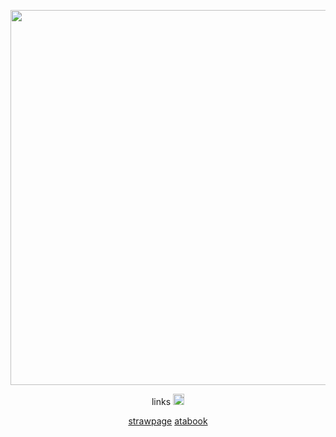 <p align="center">
    <img width="600" src="https://i.pinimg.com/1200x/3c/2b/6b/3c2b6bebe2a9e15a867a82c979bfa00f.jpg">
</p>

<p align="center">
links  <img width="18" src="https://media.tenor.com/3sptHcQIw7oAAAAm/bubbles.webp">

<p align="center">
  <a href=https://everlasting-as-the-moon.straw.page>strawpage</a>       <a href=https://nazumi.atabook.org/>atabook</a>        
